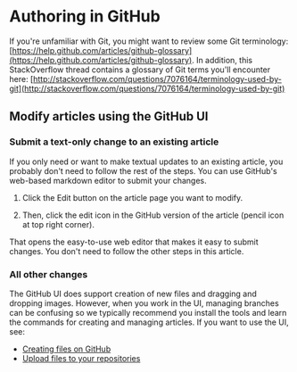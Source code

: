 # Authoring in GitHub

If you're unfamiliar with Git, you might want to review some Git terminology: [https://help.github.com/articles/github-glossary](https://help.github.com/articles/github-glossary). In addition, this StackOverflow thread contains a glossary of Git terms you'll encounter here: [http://stackoverflow.com/questions/7076164/terminology-used-by-git](http://stackoverflow.com/questions/7076164/terminology-used-by-git)

## Modify articles using the GitHub UI

### Submit a text-only change to an existing article
If you only need or want to make textual updates to an existing article, you probably don't need to follow the rest of the steps. You can use GitHub's web-based markdown editor to submit your changes. 

1. Click the Edit button on the article page you want to modify.

2. Then, click the edit icon in the GitHub version of the article (pencil icon at top right corner).

 That opens the easy-to-use web editor that makes it easy to submit changes. You don't need to follow the other steps in this article.

### All other changes
The GitHub UI does support creation of new files and dragging and dropping images. However, when you work in the UI, managing branches can be confusing so we typically recommend you install the tools and learn the commands for creating and managing articles. If you want to use the UI, see:

* [Creating files on GitHub](https://github.com/blog/1327-creating-files-on-github)
* [Upload files to your repositories](https://github.com/blog/2105-upload-files-to-your-repositories)
